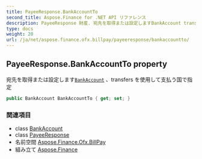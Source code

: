 ```yaml
---
title: PayeeResponse.BankAccountTo
second_title: Aspose.Finance for .NET API リファレンス
description: PayeeResponse 財産. 宛先を取得または設定しますBankAccount transfers を使用して支払う国で指定
type: docs
weight: 20
url: /ja/net/aspose.finance.ofx.billpay/payeeresponse/bankaccountto/
---
```

## PayeeResponse.BankAccountTo property

宛先を取得または設定します[`BankAccount`](../../../aspose.finance.ofx/bankaccount/) 、transfers を使用して支払う国で指定

```csharp
public BankAccount BankAccountTo { get; set; }
```

### 関連項目

* class [BankAccount](../../../aspose.finance.ofx/bankaccount/)
* class [PayeeResponse](../)
* 名前空間 [Aspose.Finance.Ofx.BillPay](../../payeeresponse/)
* 組み立て [Aspose.Finance](../../../)



